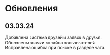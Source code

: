 # Обновления
## 03.03.24
Добавлена система друзей и заявок в друзья.<br>
Обновлены значки онлайна пользователей.<br>
Исправлена ошибка при поиске в разделе чата.<br>
